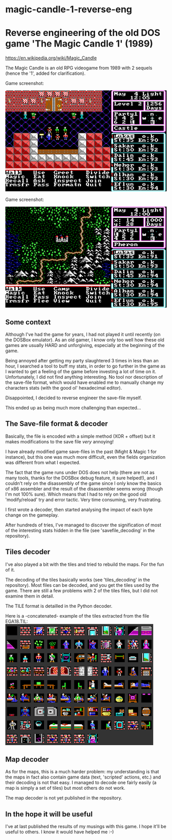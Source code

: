 # magic-candle-1-reverse-eng
Reverse engineering of the old DOS game 'The Magic Candle 1' (1989)
===============================================================

https://en.wikipedia.org/wiki/Magic_Candle

The Magic Candle is an old RPG videogame from 1989 with 2 sequels (hence the '1', added for clarification).

Game screenshot:

![Castle map example](https://github.com/lglearn/magic-candle-1-reverse-eng/blob/master/mc1_map_castle.png "Castle screenshot")

Game screenshot:

![Outside map example](https://github.com/lglearn/magic-candle-1-reverse-eng/blob/master/mc1_map_outside.png "Map screenshot")

Some context
------------

Although I've had the game for years, I had not played it until recently (on the DOSBox emulator). As an old gamer, I know only too well how these old games are usually HARD and unforgiving, especially at the beginning of the game. 

Being annoyed after getting my party slaughtered 3 times in less than an hour, I searched a tool to buff my stats, in order to go further in the game as I wanted to get a feeling of the game before investing a lot of time on it. Unfortunately, I did not find anything interesting. No tool nor description of the save-file format, which would have enabled me to manually change my characters stats (with the good ol' hexadecimal editor).

Disappointed, I decided to reverse engineer the save-file myself.

This ended up as being much more challenging than expected...

The Save-file format & decoder
------------------------------

Basically, the file is encoded with a simple method (XOR <magic value> + offset) but it makes modifications to the save file _very_ annoying!

I have already modified game save-files in the past (Might & Magic 1 for instance), but this one was much more difficult, even the fields organization was different from what I expected.

The fact that the game runs under DOS does not help (there are not as many tools, thanks for the DOSBox debug feature, it sure helped!), and I couldn't rely on the disassembly of the game since I only know the basics of x86 assembler and the result of the disassembler seems wrong (though I'm not 100% sure). Which means that I had to rely on the good old 'modify/reload' try and error tactic. Very time consuming, very frustrating.

I first wrote a decoder, then started analysing the impact of each byte change on the gameplay.

After hundreds of tries, I've managed to discover the signification of most of the interesting stats hidden in the file (see 'savefile_decoding' in the repository).

Tiles decoder
-------------

I've also played a bit with the tiles and tried to rebuild the maps. For the fun of it.

The decoding of the tiles basically works (see 'tiles_decoding' in the repository). Most files can be decoded, and you get the tiles used by the game. There are still a few problems with 2 of the tiles files, but I did not examine them in detail.

The TILE format is detailled in the Python decoder.

Here is a -concatenated- example of the tiles extracted from the file EGA18.TIL:
![Tiles example](https://github.com/lglearn/magic-candle-1-reverse-eng/blob/master/tiles_decoding/EGA18.TIL__extracted_tiles.png)

Map decoder
-----------

As for the maps, this is a much harder problem: my understanding is that the maps in fact also contain game data (text, 'scripted' actions, etc.) and their decoding is not that easy. I managed to decode one fairly easily (a map is simply a set of tiles) but most others do not work.

The map decoder is not yet published in the repository.

In the hope it will be useful
-----------------------------

I've at last published the results of my musings with this game. I hope it'll be useful to others. I know it would have helped me :-)

